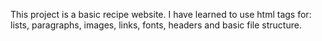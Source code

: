 This project is a basic recipe website. I have learned to use html tags for: lists, paragraphs, images, links, fonts, headers and basic file structure.